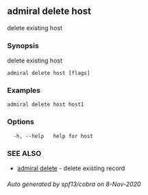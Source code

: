 ## admiral delete host

delete existing host

### Synopsis

delete existing host

```
admiral delete host [flags]
```

### Examples

```
admiral delete host host1
```

### Options

```
  -h, --help   help for host
```

### SEE ALSO

* [admiral delete](admiral_delete.md)	 - delete existing record

###### Auto generated by spf13/cobra on 8-Nov-2020
